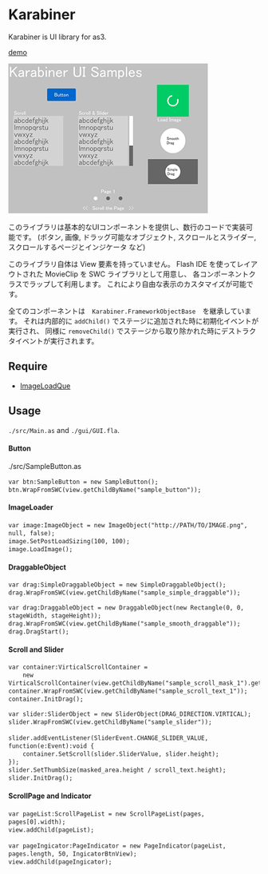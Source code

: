 # Karabiner
Karabiner is UI library for as3.

[demo](https://dl.dropboxusercontent.com/u/4733593/Karabiner/index.html)

![](./sample.png)

このライブラリは基本的なUIコンポーネントを提供し、数行のコードで実装可能です。
(ボタン, 画像, ドラッグ可能なオブジェクト, スクロールとスライダー, スクロールするページとインジケータ など) 

このライブラリ自体は View 要素を持っていません。
Flash IDE を使ってレイアウトされた MovieClip を SWC ライブラリとして用意し、 各コンポーネントクラスでラップして利用します。
これにより自由な表示のカスタマイズが可能です。

全てのコンポーネントは　`Karabiner.FrameworkObjectBase`　を継承しています。
それは内部的に `addChild()` でステージに追加された時に初期化イベントが実行され、
同様に `removeChild()` でステージから取り除かれた時にデストラクタイベントが実行されます。

## Require

- [ImageLoadQue](http://www.libspark.org/wiki/ImageLoadQueue)

## Usage

`./src/Main.as` and `./gui/GUI.fla`.

#### Button

./src/SampleButton.as

```
var btn:SampleButton = new SampleButton();
btn.WrapFromSWC(view.getChildByName("sample_button"));
```

#### ImageLoader

```
var image:ImageObject = new ImageObject("http://PATH/TO/IMAGE.png", null, false);
image.SetPostLoadSizing(100, 100);
image.LoadImage();
```

#### DraggableObject

```
var drag:SimpleDraggableObject = new SimpleDraggableObject();
drag.WrapFromSWC(view.getChildByName("sample_simple_draggable"));
```

```
var drag:DraggableObject = new DraggableObject(new Rectangle(0, 0, stageWidth, stageHeight));
drag.WrapFromSWC(view.getChildByName("sample_smooth_draggable"));
drag.DragStart();
```

#### Scroll and Slider

```
var container:VirticalScrollContainer =
	new VirticalScrollContainer(view.getChildByName("sample_scroll_mask_1").getRect(view));
container.WrapFromSWC(view.getChildByName("sample_scroll_text_1"));
container.InitDrag();
```

```
var slider:SliderObject = new SliderObject(DRAG_DIRECTION.VIRTICAL);
slider.WrapFromSWC(view.getChildByName("sample_slider"));

slider.addEventListener(SliderEvent.CHANGE_SLIDER_VALUE, function(e:Event):void {
	container.SetScroll(slider.SliderValue, slider.height);
});
slider.SetThumbSize(masked_area.height / scroll_text.height);
slider.InitDrag();
```

#### ScrollPage and Indicator

```
var pageList:ScrollPageList = new ScrollPageList(pages, pages[0].width);
view.addChild(pageList);

var pageIngicator:PageIndicator = new PageIndicator(pageList, pages.length, 50, IngicatorBtnView);
view.addChild(pageIngicator);
```